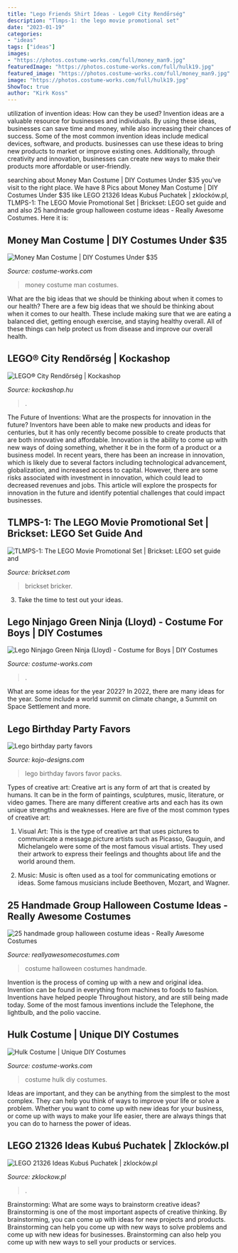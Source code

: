 ```yaml
---
title: "Lego Friends Shirt Ideas - Lego® City Rendőrség"
description: "Tlmps-1: the lego movie promotional set"
date: "2023-01-19"
categories:
- "ideas"
tags: ["ideas"]
images:
- "https://photos.costume-works.com/full/money_man9.jpg"
featuredImage: "https://photos.costume-works.com/full/hulk19.jpg"
featured_image: "https://photos.costume-works.com/full/money_man9.jpg"
image: "https://photos.costume-works.com/full/hulk19.jpg"
ShowToc: true
author: "Kirk Koss"
---
```



utilization of invention ideas: How can they be used?
Invention ideas are a valuable resource for businesses and individuals. By using these ideas, businesses can save time and money, while also increasing their chances of success. Some of the most common invention ideas include medical devices, software, and products. businesses can use these ideas to bring new products to market or improve existing ones. Additionally, through creativity and innovation, businesses can create new ways to make their products more affordable or user-friendly.

	

		
searching about Money Man Costume | DIY Costumes Under $35 you've visit to the right place. We have 8 Pics about Money Man Costume | DIY Costumes Under $35 like LEGO 21326 Ideas Kubuś Puchatek | zklocków.pl, TLMPS-1: The LEGO Movie Promotional Set | Brickset: LEGO set guide and and also 25 handmade group halloween costume ideas - Really Awesome Costumes. Here it is:
		
    
## Money Man Costume | DIY Costumes Under $35

<img loading=lazy src="https://photos.costume-works.com/full/money_man9.jpg" onerror="this.onerror=null;this.src='https://tse2.mm.bing.net/th?id=OIP.HkdB1o759vB6U5BREFAX7AHaNf&amp;pid=15.1';" alt="Money Man Costume | DIY Costumes Under $35">

_Source: costume-works.com_

>money costume man costumes. 

	

What are the big ideas that we should be thinking about when it comes to our health?
There are a few big ideas that we should be thinking about when it comes to our health. These include making sure that we are eating a balanced diet, getting enough exercise, and staying healthy overall. All of these things can help protect us from disease and improve our overall health.

    
## LEGO® City Rendőrség | Kockashop

<img loading=lazy src="https://kockashop.hu/userfiles/naplok/118265/14282/lego-214282160548.jpg" onerror="this.onerror=null;this.src='https://tse3.mm.bing.net/th?id=OIP.ljDcVtPAmS1D_ApE_9SQAQHaFj&amp;pid=15.1';" alt="LEGO® City Rendőrség | Kockashop">

_Source: kockashop.hu_

>. 

	

The Future of Inventions: What are the prospects for innovation in the future?
Inventors have been able to make new products and ideas for centuries, but it has only recently become possible to create products that are both innovative and affordable. Innovation is the ability to come up with new ways of doing something, whether it be in the form of a product or a business model. In recent years, there has been an increase in innovation, which is likely due to several factors including technological advancement, globalization, and increased access to capital. However, there are some risks associated with investment in innovation, which could lead to decreased revenues and jobs. This article will explore the prospects for innovation in the future and identify potential challenges that could impact businesses.

    
## TLMPS-1: The LEGO Movie Promotional Set | Brickset: LEGO Set Guide And

<img loading=lazy src="https://images.brickset.com/sets/images/TLMPS-1.jpg" onerror="this.onerror=null;this.src='https://tse2.mm.bing.net/th?id=OIP.E4ORsHii28Er3zappQ7A1wHaKY&amp;pid=15.1';" alt="TLMPS-1: The LEGO Movie Promotional Set | Brickset: LEGO set guide and">

_Source: brickset.com_

>brickset bricker. 

	

3. Take the time to test out your ideas.

    
## Lego Ninjago Green Ninja (Lloyd) - Costume For Boys | DIY Costumes

<img loading=lazy src="https://photos.costume-works.com/full/lego_ninjago_green_ninja3.jpg" onerror="this.onerror=null;this.src='https://tse2.mm.bing.net/th?id=OIP.9bYc_KfYCLCRaD6gg2yyYAHaMo&amp;pid=15.1';" alt="Lego Ninjago Green Ninja (Lloyd) - Costume for Boys | DIY Costumes">

_Source: costume-works.com_

>. 

	

What are some ideas for the year 2022?
In 2022, there are many ideas for the year. Some include a world summit on climate change, a Summit on Space Settlement and more.

    
## Lego Birthday Party Favors

<img loading=lazy src="http://kojo-designs.com/wp-content/uploads/2014/08/IMG_9092.jpg" onerror="this.onerror=null;this.src='https://tse1.mm.bing.net/th?id=OIP.ujipHh0dAF8q9s5HeZujEwHaHa&amp;pid=15.1';" alt="Lego birthday party favors">

_Source: kojo-designs.com_

>lego birthday favors favor packs. 

	

Types of creative art:
Creative art is any form of art that is created by humans. It can be in the form of paintings, sculptures, music, literature, or video games. There are many different creative arts and each has its own unique strengths and weaknesses. Here are five of the most common types of creative art:
1. Visual Art: This is the type of creative art that uses pictures to communicate a message.picture artists such as Picasso, Gauguin, and Michelangelo were some of the most famous visual artists. They used their artwork to express their feelings and thoughts about life and the world around them.

2. Music: Music is often used as a tool for communicating emotions or ideas. Some famous musicians include Beethoven, Mozart, and Wagner.

    
## 25 Handmade Group Halloween Costume Ideas - Really Awesome Costumes

<img loading=lazy src="http://creatingreallyawesomefreethings.com/wp-content/uploads/2012/08/ss_101272900.jpg" onerror="this.onerror=null;this.src='https://tse4.mm.bing.net/th?id=OIP.33PYkn9f7M1qutO3jfCvoAHaJ4&amp;pid=15.1';" alt="25 handmade group halloween costume ideas - Really Awesome Costumes">

_Source: reallyawesomecostumes.com_

>costume halloween costumes handmade. 

	

Invention is the process of coming up with a new and original idea. Invention can be found in everything from machines to foods to fashion. Inventions have helped people Throughout history, and are still being made today. Some of the most famous inventions include the Telephone, the lightbulb, and the polio vaccine.

    
## Hulk Costume | Unique DIY Costumes

<img loading=lazy src="https://photos.costume-works.com/full/hulk19.jpg" onerror="this.onerror=null;this.src='https://tse2.mm.bing.net/th?id=OIP.KuJqj1ACniWS1bVBaErXPQHaMe&amp;pid=15.1';" alt="Hulk Costume | Unique DIY Costumes">

_Source: costume-works.com_

>costume hulk diy costumes. 

	

Ideas are important, and they can be anything from the simplest to the most complex. They can help you think of ways to improve your life or solve a problem. Whether you want to come up with new ideas for your business, or come up with ways to make your life easier, there are always things that you can do to harness the power of ideas.

    
## LEGO 21326 Ideas Kubuś Puchatek | Zklocków.pl

<img loading=lazy src="https://zklockow.pl/img/1280/lego-ideas-21326-kubus-puchatek-0.jpg" onerror="this.onerror=null;this.src='https://tse2.mm.bing.net/th?id=OIP.cuS76TqX928EudCzy-o0rwHaFj&amp;pid=15.1';" alt="LEGO 21326 Ideas Kubuś Puchatek | zklocków.pl">

_Source: zklockow.pl_

>. 

	

Brainstorming: What are some ways to brainstorm creative ideas?
Brainstorming is one of the most important aspects of creative thinking. By brainstorming, you can come up with ideas for new projects and products. Brainstorming can help you come up with new ways to solve problems and come up with new ideas for businesses. Brainstorming can also help you come up with new ways to sell your products or services.

